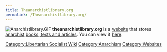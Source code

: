 ```yaml
---
title: Theanarchistlibrary.org
permalink: /Theanarchistlibrary.org/
---
```


![](Anarchistlibrary.GIF "Anarchistlibrary.GIF")
**theanarchistlibrary.org** is a [website](website.md "wikilink") that
stores [anarchist](Anarchism.md "wikilink") [books, texts and
articles](List_of_Libertarian_Socialist_Books.md "wikilink"). You can view
it [here](https://theanarchistlibrary.org/special/index).

[Category:Libertarian Socialist
Wiki](Category:Libertarian_Socialist_Wiki.md "wikilink")
[Category:Anarchism](Category:Anarchism.md "wikilink")
[Category:Websites](Category:Websites.md "wikilink")
